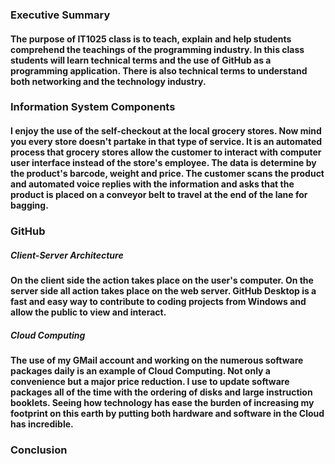 ### Executive Summary

#### The purpose of IT1025 class is to teach, explain and help students comprehend the teachings of the programming industry. In this class students will learn technical terms and the use of GitHub as a programming application. There is also technical terms to understand both networking and the technology industry.

### Information System Components

#### I enjoy the use of the self-checkout at the local grocery stores. Now mind you every store doesn't partake in that type of service. It is an automated process that grocery stores allow the customer to interact with computer user interface instead of the store's employee. The data is determine by the product's barcode, weight and price. The customer scans the product and automated voice replies with the information and asks that the product is placed on a conveyor belt to travel at the end of the lane for bagging. 

### GitHub

##### Client-Server Architecture

#### On the client side the action takes place on the user's computer. On the server side all action takes place on the web server. GitHub Desktop is a fast and easy way to contribute to coding projects from Windows and allow the public to view and interact. 

##### Cloud Computing

#### The use of my GMail account and working on the numerous software packages daily is an example of Cloud Computing. Not only a convenience but a major price reduction. I use to update software packages all of the time with the ordering of disks and large instruction booklets. Seeing how technology has ease the burden of increasing my footprint on this earth by putting both hardware and software in the Cloud has incredible. 


### Conclusion
